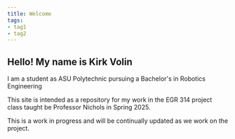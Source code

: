 ```yaml
---
title: Welcome
tags:
- tag1
- tag2
---
```


## Hello! My name is Kirk Volin

I am a student as ASU Polytechnic pursuing a Bachelor's in Robotics Engineering

This site is intended as a repository for my work in the EGR 314 project class taught be Professor Nichols in Spring 2025.

This is a work in progress and will be continually updated as we work on the project. 

